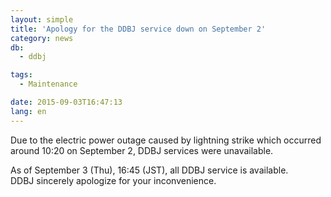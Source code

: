 ```yaml
---
layout: simple
title: 'Apology for the DDBJ service down on September 2'
category: news
db:
  - ddbj

tags:
  - Maintenance

date: 2015-09-03T16:47:13
lang: en
---
```


<p>Due to the electric power outage caused by lightning strike which occurred around 10:20 on September 2, DDBJ services were unavailable.</p>

<p>As of September 3 (Thu), 16:45 (JST), all DDBJ service is available.<br>DDBJ sincerely apologize for your inconvenience.</p>
